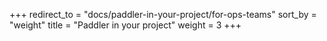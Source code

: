 +++
redirect_to = "docs/paddler-in-your-project/for-ops-teams"
sort_by = "weight"
title = "Paddler in your project"
weight = 3
+++
